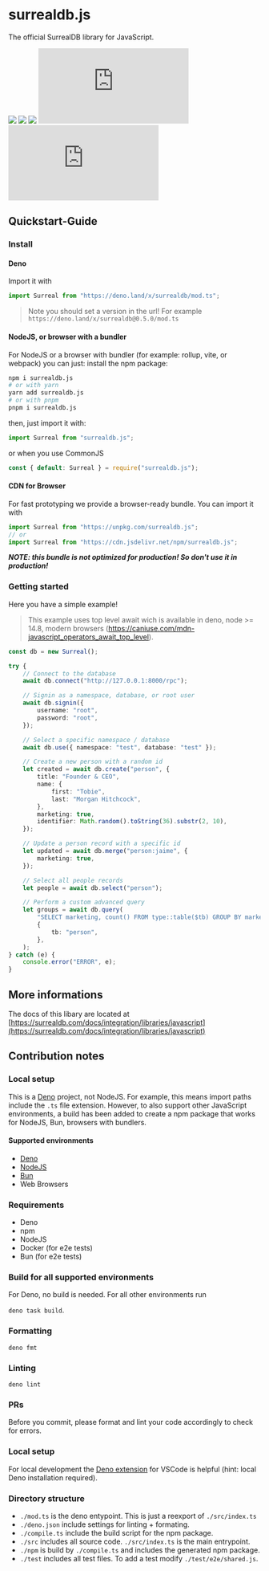 # surrealdb.js

The official SurrealDB library for JavaScript.

[![](https://img.shields.io/badge/status-beta-ff00bb.svg?style=flat-square)](https://github.com/surrealdb/surrealdb.js)
[![](https://img.shields.io/badge/docs-view-44cc11.svg?style=flat-square)](https://surrealdb.com/docs/integration/libraries/javascript)
[![](https://img.shields.io/badge/license-Apache_License_2.0-00bfff.svg?style=flat-square)](https://github.com/surrealdb/surrealdb.js)
[![](https://img.shields.io/npm/v/surrealdb.js?style=flat-square)](https://www.npmjs.com/package/surrealdb.js)
[![](https://img.shields.io/npm/v/surrealdb.js?style=flat-square&label=deno)](https://deno.land/x/surrealdb)


## Quickstart-Guide

### Install

#### Deno

Import it with

```ts
import Surreal from "https://deno.land/x/surrealdb/mod.ts";
```

> Note you should set a version in the url! For example
> `https://deno.land/x/surrealdb@0.5.0/mod.ts`

#### NodeJS, or browser with a bundler

For NodeJS or a browser with bundler (for example: rollup, vite, or webpack) you can just:
install the npm package:

```sh
npm i surrealdb.js
# or with yarn
yarn add surrealdb.js
# or with pnpm
pnpm i surrealdb.js
```

then, just import it with:

```ts
import Surreal from "surrealdb.js";
```

or when you use CommonJS

```ts
const { default: Surreal } = require("surrealdb.js");
```

#### CDN for Browser

For fast prototyping we provide a browser-ready bundle. You can import it with

```ts
import Surreal from "https://unpkg.com/surrealdb.js";
// or
import Surreal from "https://cdn.jsdelivr.net/npm/surrealdb.js";
```

_**NOTE: this bundle is not optimized for production! So don't use it in
production!**_

### Getting started

Here you have a simple example!

> This example uses top level await wich is available in deno, node >= 14.8,
> modern browsers
> (https://caniuse.com/mdn-javascript_operators_await_top_level).

```ts
const db = new Surreal();

try {
	// Connect to the database
	await db.connect("http://127.0.0.1:8000/rpc");

	// Signin as a namespace, database, or root user
	await db.signin({
		username: "root",
		password: "root",
	});

	// Select a specific namespace / database
	await db.use({ namespace: "test", database: "test" });

	// Create a new person with a random id
	let created = await db.create("person", {
		title: "Founder & CEO",
		name: {
			first: "Tobie",
			last: "Morgan Hitchcock",
		},
		marketing: true,
		identifier: Math.random().toString(36).substr(2, 10),
	});

	// Update a person record with a specific id
	let updated = await db.merge("person:jaime", {
		marketing: true,
	});

	// Select all people records
	let people = await db.select("person");

	// Perform a custom advanced query
	let groups = await db.query(
		"SELECT marketing, count() FROM type::table($tb) GROUP BY marketing",
		{
			tb: "person",
		},
	);
} catch (e) {
	console.error("ERROR", e);
}
```

## More informations

The docs of this libary are located at
[https://surrealdb.com/docs/integration/libraries/javascript](https://surrealdb.com/docs/integration/libraries/javascript)

## Contribution notes

### Local setup

This is a [Deno](https://deno.land) project, not NodeJS. For example, this means
import paths include the `.ts` file extension. However, to also support other
JavaScript environments, a build has been added to create a npm package that
works for NodeJS, Bun, browsers with bundlers.

#### Supported environments

- [Deno](https://deno.land)
- [NodeJS](https://nodejs.org)
- [Bun](https://bun.sh)
- Web Browsers

### Requirements

- Deno
- npm
- NodeJS
- Docker (for e2e tests)
- Bun (for e2e tests)

### Build for all supported environments

For Deno, no build is needed. For all other environments run

`deno task build`.

### Formatting

`deno fmt`

### Linting

`deno lint`

### PRs

Before you commit, please format and lint your code accordingly to check for
errors.

### Local setup

For local development the
[Deno extension](https://marketplace.visualstudio.com/items?itemName=denoland.vscode-deno)
for VSCode is helpful (hint: local Deno installation required).

### Directory structure

- `./mod.ts` is the deno entypoint. This is just a reexport of `./src/index.ts`
- `./deno.json` include settings for linting + formating.
- `./compile.ts` include the build script for the npm package.
- `./src` includes all source code. `./src/index.ts` is the main entrypoint.
- `./npm` is build by `./compile.ts` and includes the generated npm package.
- `./test` includes all test files. To add a test modify `./test/e2e/shared.js`.
